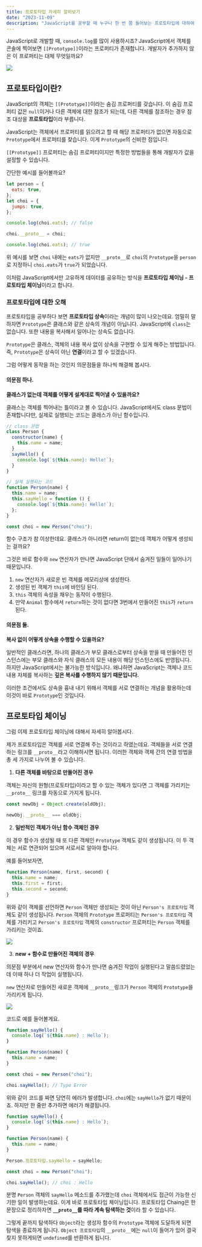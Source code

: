 ```yaml
---
title: 프로토타입 자세히 알아보기
date: "2023-11-09"
description: "JavaScript를 공부할 때 누구나 한 번 쯤 들어보는 프로토타입에 대하여 알아봅시다."
---
```


JavaScript로 개발할 때, `console.log`를 많이 사용하시죠? JavaScript에서 객체를 콘솔에 찍어보면 `[[Prototype]]`이라는 프로퍼티가 존재합니다. 개발자가 추가하지 않은 이 프로퍼티는 대체 무엇일까요?

![](./image1.png)

## 프로토타입이란?

JavaScript의 객체는 `[[Prototype]]`이라는 숨김 프로퍼티를 갖습니다. 이 숨김 프로퍼티 값은 `null`이거나 다른 객체에 대한 참조가 되는데, 다른 객체를 참조하는 경우 참조 대상을 **프로토타입**이라 부릅니다.

JavaScript는 객체에서 프로퍼티를 읽으려고 할 때 해당 프로퍼티가 없으면 자동으로 `Prototype`에서 프로퍼티를 찾습니다. 이게 `Prototype`의 신비한 점입니다.

`[[Prototype]]` 프로퍼티는 숨김 프로퍼티이지만 특정한 방법들을 통해 개발자가 값을 설정할 수 있습니다.

간단한 예시를 들어볼까요?

```javascript
let person = {
  eats: true,
};
let choi = {
  jumps: true,
};

console.log(choi.eats); // false

choi.__proto__ = choi;

console.log(choi.eats); // true
```

위 예시를 보면 `choi` 내에는 `eats`가 없지만 `__proto__`로 `choi`의 `Prototype`을 `person`로 지정하니 `choi.eats`가 `true`가 되었습니다.

이처럼 JavaScript에서만 고유하게 데이터를 공유하는 방식을 **프로토타입 체이닝 - 프로토타입 체이닝**이라고 합니다.

### 프로토타입에 대한 오해

프로토타입을 공부하다 보면 **프로토타입 상속**이라는 개념이 많이 나오는데요. 엄밀히 말하자면 `Prototype`은 클래스와 같은 상속의 개념이 아닙니다. JavaScript에 `class`는 없습니다. 또한 내용을 복사해서 일어나는 상속도 없습니다.

`Prototype`은 클래스, 객체의 내용 복사 없이 상속을 구현할 수 있게 해주는 방법입니다. 즉, `Prototype`은 상속이 아닌 **연결**이라고 할 수 있겠습니다.

그럼 어떻게 동작을 하는 것인지 의문점들을 하나씩 해결해 봅시다.

#### 의문점 하나.

**클래스가 없는데 객체를 어떻게 설계대로 찍어낼 수 있을까요?**

클래스는 객체를 찍어내는 틀이라고 볼 수 있습니다. JavaScript에서도 class 문법이 존재합니다만, 실제로 실행되는 코드는 클래스가 아닌 함수입니다.

```javascript
// class 문법
class Person {
  constructor(name) {
    this.name = name;
  }
  sayHello() {
    console.log(`${this.name}: Hello!`);
  }
}

// 실제 실행되는 코드
function Person(name) {
  this.name = name;
  this.sayHello = function () {
    console.log(`${this.name}: Hello!`);
  };
}

const choi = new Person("choi");
```

함수 구조가 참 이상한데요. 클래스가 아니라면 return이 없는데 객체가 어떻게 생성되는 걸까요?

그것은 바로 함수와 `new` 연산자가 만나면 JavaScript 단에서 숨겨진 일들이 일어나기 때문입니다.

1. `new` 연산자가 새로운 빈 객체를 메모리상에 생성한다.
2. 생성된 빈 객체가 `this`에 바인딩 된다.
3. `this` 객체의 속성을 채우는 동작이 수행된다.
4. 만약 `Animal` 함수에서 `return`하는 것이 없다면 3번에서 만들어진 `this`가 `return`된다.

#### 의문점 둘.

**복사 없이 어떻게 상속을 수행할 수 있을까요?**

일반적인 클래스라면, 하나의 클래스가 부모 클래스로부터 상속을 받을 때 만들어진 인스턴스에는 부모 클래스와 자식 클래스의 모든 내용이 해당 인스턴스에도 반영됩니다. 하지만 JavaScript에서는 불가능한 방식입니다. 왜냐하면 JavaScript는 객체나 코드 내용 자체를 복사하는 **깊은 복사를 수행하지 않기 때문입니다.**

이러한 조건에서도 상속을 흉내 내기 위해서 객체를 서로 연결하는 개념을 활용하는데 이것이 바로 `Prototype`인 것입니다.

## 프로토타입 체이닝

그럼 이제 프로토타입 체이닝에 대해서 자세히 알아봅시다.

제가 프로토타입은 객체를 서로 연결해 주는 것이라고 하였는데요. 객체들을 서로 연결하는 링크를 `__proto__`라고 이해하시면 됩니다. 이러한 객체와 객체 간의 연결 방법을 총 세 가지로 나누어 볼 수 있습니다.

1. **다른 객체를 바탕으로 만들어진 경우**

객체는 자신의 원형(프로토타입)이라고 할 수 있는 객체가 있다면 그 객체를 가리키는 `__proto__` 링크를 자동으로 가지게 됩니다.

```javascript
const newObj = Object.create(oldObj);

newObj.__proto__ === oldObj;
```

2. **일반적인 객체가 아닌 함수 객체인 경우**

이 경우 함수가 생성될 때 또 다른 객체인 `Prototype` 객체도 같이 생성됩니다. 이 두 객체는 서로 연관되어 있으며 서로서로 알아야 합니다.

예를 들어보자면,

```javascript
function Person(name, first, second) {
  this.name = name;
  this.first = first;
  this.second = second;
}
```

위와 같이 객체를 선언하면 `Person` 객체만 생성되는 것이 아닌 `Person's 프로토타입` 객체도 같이 생성됩니다. `Person` 객체의 `Prototype` 프로퍼티는 `Person's 프로토타입` 객체를 가리키고 `Person's 프로토타입` 객체의 `constructor` 프로퍼티는 `Person` 객체를 가리키는 것이죠.

![](./image2.png)

3. **new + 함수로 만들어진 객체의 경우**

의문점 부분에서 new 연산자와 함수가 만나면 숨겨진 작업이 실행된다고 말씀드렸었는데 이때 하나 더 작업이 실행됩니다.

`new` 연산자로 만들어진 새로운 객체에 `__proto__`링크가 `Person` 객체의 `Prototype`을 가리키게 됩니다.

![](./image3.png)

코드로 예를 들어볼게요.

```javascript
function sayHello() {
  console.log(`${this.name} : Hello`);
}

function Person(name) {
  this.name = name;
}

const choi = new Person("choi");

choi.sayHello(); // Type Error
```

위와 같이 코드를 짜면 당연히 에러가 발생합니다. `choi`에는 `sayHello`가 없기 때문이죠. 하지만 한 줄만 추가하면 에러가 해결됩니다.

```javascript
function sayHello() {
  console.log(`${this.name} : Hello`);
}

function Person(name) {
  this.name = name;
}

Person.프로토타입.sayHello = sayHello;

const choi = new Person("choi");

choi.sayHello(); // choi : Hello
```

분명 `Person` 객체의 `sayHello` 메소드를 추가했는데 `choi` 객체에서도 접근이 가능한 신기한 일이 발생하는데요. 이게 바로 프로토타입 체이닝입니다. 프로토타입 Chaing은 한 문장으로 정리하자면 **`__proto__`를 따라 계속 탐색하는 것**이라 할 수 있습니다.

그렇게 끝까지 탐색하다 `Object`라는 생성자 함수의 `Prototype` 객체에 도달하게 되면 탐색을 종료하게 됩니다. `Object 프로토타입`의 `__proto__`에는 `null`이 들어가 있어 결국 찾지 못하게되면 `undefined`를 반환하게 됩니다.
